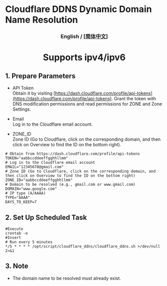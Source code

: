 # Cloudflare DDNS Dynamic Domain Name Resolution

<h3  align="center"> English / <a href="./README_CN.md">[简体中文] </a><br></h3>


<h1 align="center"> 

Supports ipv4/ipv6<br>
</h1>

## 1. Prepare Parameters

- API Token<br>
  Obtain it by visiting [https://dash.cloudflare.com/profile/api-tokens](https://dash.cloudflare.com/profile/api-tokens).
  Grant the token with DNS modification permissions and read permissions for ZONE and Zone Settings.

- Email<br>
  Log in to the Cloudflare email account.

- ZONE_ID<br>
  Zone ID (Go to Cloudflare, click on the corresponding domain, and then click on Overview to find the ID on the bottom right).

```shell
# Obtain from https://dash.cloudflare.com/profile/api-tokens
TOKEN="aabbccddeeffgghhllmm"
# Log in to the Cloudflare email account
EMAIL="12345678@gmail.com"
# Zone ID (Go to Cloudflare, click on the corresponding domain, and then click on Overview to find the ID on the bottom right)
ZONE_ID="aabbccddeeffgghhllmm"
# Domain to be resolved (e.g., gmail.com or www.gmail.com)
DOMAIN="www.google.com"
# IP type (A/AAAA)
TYPE="AAAA"
DAYS_TO_KEEP=7
```

## 2. Set Up Scheduled Task
```shell
#Execute
crontab -e
#Insert
# Run every 5 minutes
*/5 * * * * /opt/script/cloudflare_ddns/cloudflare_ddns.sh >/dev/null 2>&1
```

## 3. Note
- The domain name to be resolved must already exist.